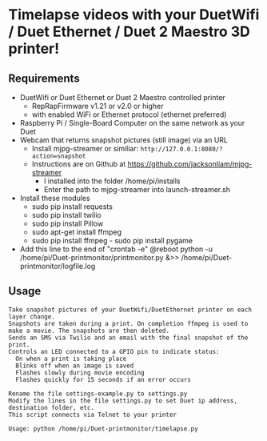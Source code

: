 # Timelapse videos with your DuetWifi / Duet Ethernet / Duet 2 Maestro 3D printer!

## Requirements

  * DuetWifi or Duet Ethernet or Duet 2 Maestro controlled printer
    - RepRapFirmware v1.21 or v2.0 or higher
    - with enabled WiFi or Ethernet protocol (ethernet preferred)
  * Raspberry Pi / Single-Board Computer on the same network as your Duet
  * Webcam that returns snapshot pictures (still image) via an URL
    - Install mjpg-streamer or similiar: `http://127.0.0.1:8080/?action=snapshot`
    - Instructions are on Github at https://github.com/jacksonliam/mjpg-streamer
      - I installed into the folder /home/pi/installs
      - Enter the path to mjpg-streamer into launch-streamer.sh
  * Install these modules
      - sudo pip install requests
      - sudo pip install twilio
      - sudo pip install Pillow
      - sudo apt-get install ffmpeg
      - sudo pip install ffmpeg
			- sudo pip install pygame
  * Add this line to the end of "crontab -e"
      @reboot python -u /home/pi/Duet-printmonitor/printmonitor.py &>> /home/pi/Duet-printmonitor/logfile.log

## Usage
```
Take snapshot pictures of your DuetWifi/DuetEthernet printer on each layer change.
Snapshots are taken during a print. On completion ffmpeg is used to make a movie. The snapshots are then deleted.
Sends an SMS via Twilio and an email with the final snapshot of the print.
Controls an LED connected to a GPIO pin to indicate status:
  On when a print is taking place
  Blinks off when an image is saved
  Flashes slowly during movie encoding
  Flashes quickly for 15 seconds if an error occurs

Rename the file settings-example.py to settings.py
Modify the lines in the file settings.py to set Duet ip address, destination folder, etc.
This script connects via Telnet to your printer

Usage: python /home/pi/Duet-printmonitor/timelapse.py

